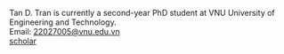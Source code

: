 Tan D. Tran is currently a second-year PhD student at VNU University of Engineering and Technology.  
Email:  [22027005@vnu.edu.vn](mailto:22027005@vnu.edu.vn)  
[scholar](https://scholar.google.com/citations?user=EHKNGs0AAAAJ&hl=vi)